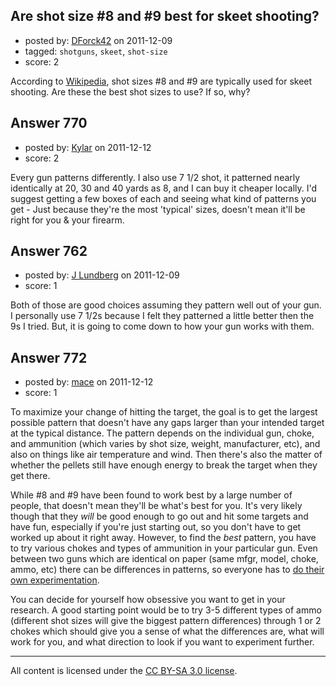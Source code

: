 ## Are shot size #8 and #9 best for skeet shooting?

- posted by: [DForck42](https://stackexchange.com/users/-1/124-dforck42) on 2011-12-09
- tagged: `shotguns`, `skeet`, `shot-size`
- score: 2

According to [Wikipedia][1], shot sizes #8 and #9 are typically used for skeet shooting.  Are these the best shot sizes to use?  If so, why?


  [1]: http://en.wikipedia.org/wiki/Shotgun_shell#Shot_sizes


## Answer 770

- posted by: [Kylar](https://stackexchange.com/users/-1/152-kylar) on 2011-12-12
- score: 2

Every gun patterns differently. I also use 7 1/2 shot, it patterned nearly identically at 20, 30 and 40 yards as 8, and I can buy it cheaper locally. I'd suggest getting a few boxes of each and seeing what kind of patterns you get - Just because they're the most 'typical' sizes, doesn't mean it'll be right for you & your firearm.



## Answer 762

- posted by: [J Lundberg](https://stackexchange.com/users/-1/40-j-lundberg) on 2011-12-09
- score: 1

Both of those are good choices assuming they pattern well out of your gun.  I personally use 7 1/2s because I felt they patterned a little better then the 9s I tried.  But, it is going to come down to how your gun works with them.


## Answer 772

- posted by: [mace](https://stackexchange.com/users/-1/163-mace) on 2011-12-12
- score: 1

To maximize your change of hitting the target, the goal is to get the largest possible pattern that doesn't have any gaps larger than your intended target at the typical distance. The pattern depends on the individual gun, choke, and ammunition (which varies by shot size, weight, manufacturer, etc), and also on things like air temperature and wind. Then there's also the matter of whether the pellets still have enough energy to break the target when they get there.

While #8 and #9 have been found to work best by a large number of people, that doesn't mean they'll be what's best for you. It's very likely though that they *will* be good enough to go out and hit some targets and have fun, especially if you're just starting out, so you don't have to get worked up about it right away. However, to find the *best* pattern, you have to try various chokes and types of ammunition in your particular gun. Even between two guns which are identical on paper (same mfgr, model, choke, ammo, etc) there can be differences in patterns, so everyone has to [do their own experimentation](http://www.chuckhawks.com/why_pattern.htm).

You can decide for yourself how obsessive you want to get in your research. A good starting point would be to try 3-5 different types of ammo (different shot sizes will give the biggest pattern differences) through 1 or 2 chokes which should give you a sense of what the differences are, what will work for you, and what direction to look if you want to experiment further.



---

All content is licensed under the [CC BY-SA 3.0 license](https://creativecommons.org/licenses/by-sa/3.0/).
